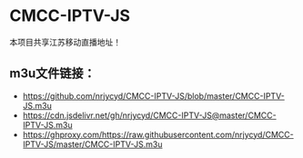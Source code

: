 # CMCC-IPTV-JS
本项目共享江苏移动直播地址！
## m3u文件链接：
- https://github.com/nrjycyd/CMCC-IPTV-JS/blob/master/CMCC-IPTV-JS.m3u
- https://cdn.jsdelivr.net/gh/nrjycyd/CMCC-IPTV-JS@master/CMCC-IPTV-JS.m3u
- https://ghproxy.com/https://raw.githubusercontent.com/nrjycyd/CMCC-IPTV-JS/master/CMCC-IPTV-JS.m3u


